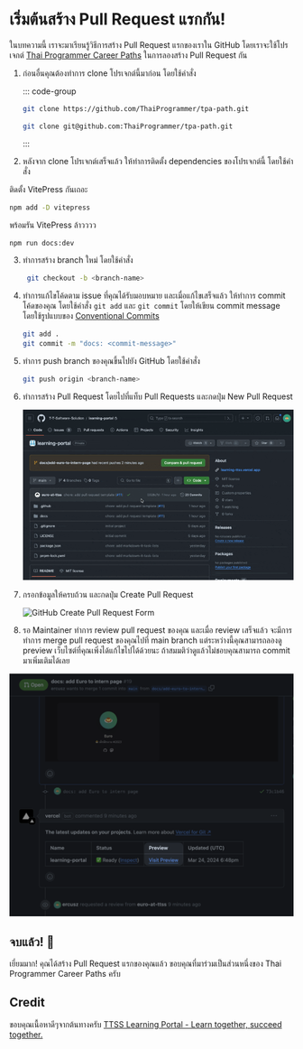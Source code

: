 # เริ่มต้นสร้าง Pull Request แรกกัน!

ในบทความนี้ เราจะมาเรียนรู้วิธีการสร้าง Pull Request แรกของเราใน GitHub
โดยเราจะใช้โปรเจกต์ [Thai Programmer Career Paths](https://github.com/ThaiProgrammer/tpa-path) ในการลองสร้าง Pull Request กัน


1. ก่อนอื่นคุณต้องทำการ clone โปรเจกต์นี้มาก่อน โดยใช้คำสั่ง

   ::: code-group

   ```bash [HTTPS]
   git clone https://github.com/ThaiProgrammer/tpa-path.git
   ```

   ```bash [SSH]
   git clone git@github.com:ThaiProgrammer/tpa-path.git
   ```

   :::

2. หลังจาก clone โปรเจกต์เสร็จแล้ว ให้ทำการติดตั้ง dependencies ของโปรเจกต์นี้ โดยใช้คำสั่ง

ติดตั้ง VitePress กันเถอะ

```bash
npm add -D vitepress
```
พร้อมรัน VitePress ล้าวววว

```bash
npm run docs:dev
```

3. ทำการสร้าง branch ใหม่ โดยใช้คำสั่ง

   ```bash
    git checkout -b <branch-name>
   ```

4. ทำการแก้ไขโค้ดตาม issue ที่คุณได้รับมอบหมาย และเมื่อแก้ไขเสร็จแล้ว ให้ทำการ commit โค้ดของคุณ โดยใช้คำสั่ง `git add` และ `git commit` โดยให้เขียน commit message โดยใช้รูปแบบของ [Conventional Commits](https://www.conventionalcommits.org/en/v1.0.0/)

   ```bash
   git add .
   git commit -m "docs: <commit-message>"
   ```

5. ทำการ push branch ของคุณขึ้นไปยัง GitHub โดยใช้คำสั่ง

   ```bash
   git push origin <branch-name>
   ```

6. ทำการสร้าง Pull Request โดยไปที่แท็บ Pull Requests และกดปุ่ม New Pull Request

   ![GitHub Create Pull Request](./images/github-create-pull-request.gif)

7. กรอกข้อมูลให้ครบถ้วน และกดปุ่ม Create Pull Request

   ![GitHub Create Pull Request Form](./images/github-create-pull-request-form.gif)

8.  รอ Maintainer ทำการ review pull request ของคุณ และเมื่อ review เสร็จแล้ว จะมีการทำการ merge pull request ของคุณไปที่ main branch แต่ระหว่างนี้คุณสามารถลองดู preview เว็บไซต์ที่คุณเพิ่งได้แก้ไขไปได้ด้วยนะ ถ้าสมมติว่าดูแล้วไม่ชอบคุณสามารถ commit มาเพิ่มเติมได้เลย

![GitHub Pull Request Preview](./images/github-pull-request-preview.png)

## จบแล้ว! 🎉

เยี่ยมมาก! คุณได้สร้าง Pull Request แรกของคุณแล้ว ขอบคุณที่มาร่วมเป็นส่วนหนึ่งของ Thai Programmer Career Paths  ครับ

## Credit
ขอบคุณเนื้อหาดีๆจากต้นทางครับ [TTSS Learning Portal - Learn together, succeed together.](https://learning-ttss.vercel.app/portal.html)